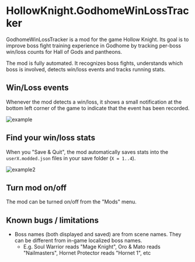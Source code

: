 # HollowKnight.GodhomeWinLossTracker

GodhomeWinLossTracker is a mod for the game Hollow Knight. Its goal is to improve boss fight training experience in Godhome by tracking per-boss win/loss counts for Hall of Gods and pantheons.

The mod is fully automated. It recognizes boss fights, understands which boss is involved, detects win/loss events and tracks running stats.


## Win/Loss events

Whenever the mod detects a win/loss, it shows a small notification at the bottom left corner of the game to indicate that the event has been recorded.

![example](https://user-images.githubusercontent.com/14790745/174503620-b0abda40-e43f-4e45-bbdb-0d59eb18007d.png)


## Find your win/loss stats

When you "Save & Quit", the mod automatically saves stats into the `userX.modded.json` files in your save folder (`X = 1..4`).

![example2](https://user-images.githubusercontent.com/14790745/174503737-971c36de-980c-406c-b050-cae6fba8f90f.png)


## Turn mod on/off

The mod can be turned on/off from the "Mods" menu.


## Known bugs / limitations

* Boss names (both displayed and saved) are from scene names. They can be different from in-game localized boss names.
  * E.g. Soul Warrior reads "Mage Knight", Oro & Mato reads "Nailmasters", Hornet Protector reads "Hornet 1", etc
